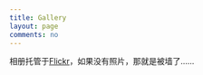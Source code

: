 ```yaml
---
title: Gallery
layout: page
comments: no
---
```


相册托管于[Flickr](https://www.flickr.com/photos/wangdaodao/)，如果没有照片，那就是被墙了……

<div id="flickr" class="flickr"></div>
<div class="clear"></div>
<script type="text/javascript" src="/media/js/jquery-1.7.1.min.js"></script>
<script type="text/javascript" src="/media/js/flickr.js"></script>